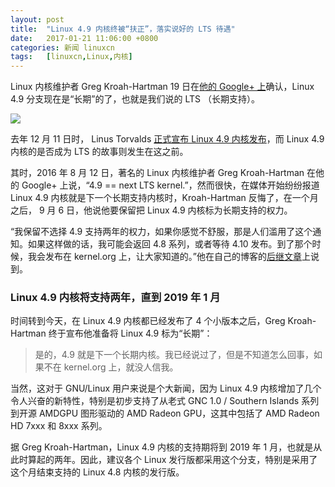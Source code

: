 ```yaml
---
layout: post
title:	"Linux 4.9 内核终被“扶正”，落实说好的 LTS 待遇"
date:	2017-01-21 11:06:00 +0800 
categories:	新闻 linuxcn 
tags:	[linuxcn,Linux,内核]
---
```



Linux 内核维护者 Greg Kroah-Hartman 19 日在[他的 Google+ 上](https://plus.google.com/+gregkroahhartman/posts/dBWUjQipE72)确认，Linux 4.9 分支现在是“长期”的了，也就是我们说的 LTS （长期支持）。


![](/Asserts/Images//attachment/album/201701/21/110638oxmxnkywiwwwwok0.png)


去年 12 月 11 日时， Linus Torvalds [正式宣布 Linux 4.9 内核发布](/article-8031-1.html)，而 Linux 4.9 内核的是否成为 LTS 的故事则发生在这之前。


其时，2016 年 8 月 12 日，著名的 Linux 内核维护者 Greg Kroah-Hartman 在他的 Google+ 上说，“4.9 == next LTS kernel.”，然而很快，在媒体开始纷纷报道 Linux 4.9 内核就是下一个长期支持内核时，Kroah-Hartman 反悔了，在一个月之后， 9 月 6 日，他说他要保留把 Linux 4.9 内核标为长期支持的权力。


“我保留不选择 4.9 支持两年的权力，如果你感觉不舒服，那是人们滥用了这个通知。如果这样做的话，我可能会返回 4.8 系列，或者等待 4.10 发布。到了那个时候，我会发布在 kernel.org 上，让大家知道的。”他在自己的博客的[后继文章](http://kroah.com/log/blog/2016/09/06/4-dot-9-equals-equals-next-lts-kernel/)上说到。


### Linux 4.9 内核将支持两年，直到 2019 年 1 月


时间转到今天，在 Linux 4.9 内核都已经发布了 4 个小版本之后，Greg Kroah-Hartman 终于宣布他准备将 Linux 4.9 标为“长期”：



> 
> 是的，4.9 就是下一个长期内核。我已经说过了，但是不知道怎么回事，如果不在 kernel.org 上，就没人信我。
> 
> 
> 


当然，这对于 GNU/Linux 用户来说是个大新闻，因为 Linux 4.9 内核增加了几个令人兴奋的新特性，特别是初步支持了从老式 GNC 1.0 / Southern Islands 系列到开源 AMDGPU 图形驱动的 AMD Radeon GPU，这其中包括了 AMD Radeon HD 7xxx 和 8xxx 系列。


据 Greg Kroah-Hartman，Linux 4.9 内核的支持期将到 2019 年 1 月，也就是从此时算起的两年。因此，建议各个 Linux 发行版都采用这个分支，特别是采用了这个月结束支持的 Linux 4.8 内核的发行版。
